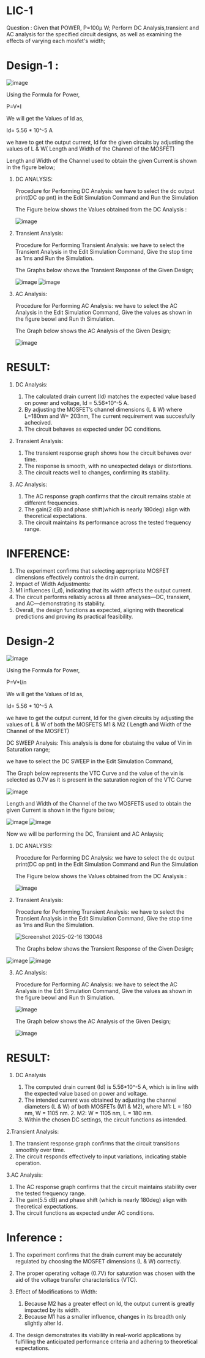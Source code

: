 # LIC-1
Question : Given that POWER, P=100µ W; Perform DC Analysis,transient and AC analysis for the specified circuit designs, as well as examining the effects of varying each mosfet's width;

# Design-1 :

   ![image](https://github.com/user-attachments/assets/9a8fab35-b076-453d-8c19-eeb2f14c3d76)


Using the Formula for Power, 

P=V*I

We will get the Values of Id as,

Id= 5.56 * 10^-5 A

we have to get the output current, Id for the given circuits by adjusting the values of L & W( Length and Width of the Channel of the MOSFET)

Length and Width of the Channel used to obtain the given Current is shown in the figure below;


1) DC ANALYSIS:

   Procedure for Performing DC Analysis:
   we have to select the dc output print(DC op pnt) in the Edit Simulation Command and Run the Simulation


   The Figure below shows the Values obtained from the DC Analysis : 

   ![image](https://github.com/user-attachments/assets/696cb4c4-e484-4fb0-b9ab-cf9ceaef2c8c)



2) Transient Analysis:

   Procedure for Performing Transient Analysis:
   we have to select the Transient Analysis in the Edit Simulation Command,  Give the stop time as 1ms and Run the Simulation.


   The Graphs below shows the Transient Response of the Given Design;

   ![image](https://github.com/user-attachments/assets/3e2f6c3e-e915-4dbc-aa56-36eaa5ec92e2)
   ![image](https://github.com/user-attachments/assets/c644c390-a82f-473c-9cb5-f333b28ba855)

   
3) AC Analysis:
   
   Procedure for Performing AC Analysis:
   we have to select the AC Analysis in the Edit Simulation Command,  Give the values as shown in the figure beowl and Run th Simulation.


   The Graph below shows the AC Analysis of the Given Design;

   ![image](https://github.com/user-attachments/assets/27252440-be1f-468b-8477-fc012b867090)



# RESULT:
 1) DC Analysis:
     1. The calculated drain current (Id) matches the expected value based on power and voltage, Id = 5.56*10^-5 A.
     2. By adjusting the MOSFET’s channel dimensions (L & W) where L=180nm and W= 203nm, The current requirement was succesfully achecived.
     3. The circuit behaves as expected under DC conditions.

 2) Transient Analysis:
     1. The transient response graph shows how the circuit behaves over time.
     2. The response is smooth, with no unexpected delays or distortions.
     3. The circuit reacts well to changes, confirming its stability.

 3) AC Analysis:
     1. The AC response graph confirms that the circuit remains stable at different frequencies.
     2. The gain(2 dB) and phase shift(which is nearly 180deg) align with theoretical expectations.
     3. The circuit maintains its performance across the tested frequency range.

# INFERENCE:
 1. The experiment confirms that selecting appropriate MOSFET dimensions effectively controls the drain current.  
2. Impact of Width Adjustments:  
3. M1 influences \(I_d\), indicating that its width affects the output current.  
4. The circuit performs reliably across all three analyses—DC, transient, and AC—demonstrating its stability.  
5. Overall, the design functions as expected, aligning with theoretical predictions and proving its practical feasibility.  


# Design-2

![image](https://github.com/user-attachments/assets/9fb14382-e1a6-4662-a5f5-48cc425f37aa)

Using the Formula for Power, 

P=V*I/n

We will get the Values of Id as,

Id= 5.56 * 10^-5 A

we have to get the output current, Id for the given circuits by adjusting the values of L & W of both the MOSFETS M1 & M2 ( Length and Width of the Channel of the MOSFET)
        
DC SWEEP Analysis: This analysis is done for obataing the value of Vin in Saturation range;

we have to select the DC SWEEP in the Edit Simulation Command,

The Graph below represents the VTC Curve and the value of the vin is selected as 0.7V as it is present in the saturation region of the VTC Curve

![image](https://github.com/user-attachments/assets/16b8364d-ffda-40e0-bb75-9e84942f9ae0)


Length and Width of the Channel of the two MOSFETS used to obtain the given Current is shown in the figure below;

![image](https://github.com/user-attachments/assets/dd6df468-7957-4602-bd00-801673f71ae5)
![image](https://github.com/user-attachments/assets/f2490db8-57c7-4949-9e67-ba6728b574c2)


Now we will be performing the DC, Transient and AC Anlaysis;

1) DC ANALYSIS:

   Procedure for Performing DC Analysis:
   we have to select the dc output print(DC op pnt) in the Edit Simulation Command and Run the Simulation

   The Figure below shows the Values obtained from the DC Analysis :

   ![image](https://github.com/user-attachments/assets/e159d32d-0495-4539-835a-ab8fb9b1c6d4)



2) Transient Analysis:

   Procedure for Performing Transient Analysis:
   we have to select the Transient Analysis in the Edit Simulation Command,  Give the stop time as 1ms and Run the Simulation.

   ![Screenshot 2025-02-16 130048](https://github.com/user-attachments/assets/c3faea32-8fd7-4cdb-9d7b-0b454f8d626b)

   The Graphs below shows the Transient Response of the Given Design;

  ![image](https://github.com/user-attachments/assets/70c99a18-0c4b-42de-8288-d95d9795932c)
  ![image](https://github.com/user-attachments/assets/1975eba0-4e02-4469-bb43-43d098f3aa52)



3) AC Analysis:
   
   Procedure for Performing AC Analysis:
   we have to select the AC Analysis in the Edit Simulation Command,  Give the values as shown in the figure beowl and Run th Simulation.

   ![image](https://github.com/user-attachments/assets/80e2d1d3-f2f6-4ce8-b26e-0a803006303a)

   The Graph below shows the AC Analysis of the Given Design;

   ![image](https://github.com/user-attachments/assets/12fadf99-8548-466c-8d8d-cb1cd62253b2)



# RESULT:
1. DC Analysis

   1. The computed drain current (Id) is 5.56*10^-5 A, which is in line with the expected value based on power and voltage.
   2. The intended current was obtained by adjusting the channel diameters (L & W) of both MOSFETs (M1 & M2), where M1: L = 180 nm, W = 1105 nm.
         2. M2: W = 1105 nm, L = 180 nm.      
   3. Within the chosen DC settings, the circuit functions as intended.


2.Transient Analysis:

   1. The transient response graph confirms that the circuit transitions smoothly over time.
   2. The circuit responds effectively to input variations, indicating stable operation.

3.AC Analysis:

   1. The AC response graph confirms that the circuit maintains stability over the tested frequency range.
   2. The gain(5.5 dB) and phase shift (which is nearly 180deg) align with theoretical expectations.
   3. The circuit functions as expected under AC conditions.

# Inference :
  1. The experiment confirms that the drain current may be accurately regulated by choosing the MOSFET dimensions (L & W) correctly.
  2. The proper operating voltage (0.7V) for saturation was chosen with the aid of the voltage transfer characteristics (VTC).
  3. Effect of Modifications to Width:
     
     1. Because M2 has a greater effect on Id, the output current is greatly impacted by its width.
     2. Because M1 has a smaller influence, changes in its breadth only slightly alter Id.
  4. The design demonstrates its viability in real-world applications by fulfilling the anticipated performance criteria and adhering to theoretical expectations.

